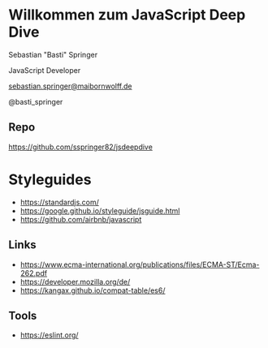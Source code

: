 # Willkommen zum JavaScript Deep Dive

Sebastian "Basti" Springer

JavaScript Developer

sebastian.springer@maibornwolff.de

@basti_springer

## Repo

https://github.com/sspringer82/jsdeepdive

# Styleguides

- https://standardjs.com/
- https://google.github.io/styleguide/jsguide.html
- https://github.com/airbnb/javascript

## Links

- https://www.ecma-international.org/publications/files/ECMA-ST/Ecma-262.pdf
- https://developer.mozilla.org/de/
- https://kangax.github.io/compat-table/es6/

## Tools

- https://eslint.org/
